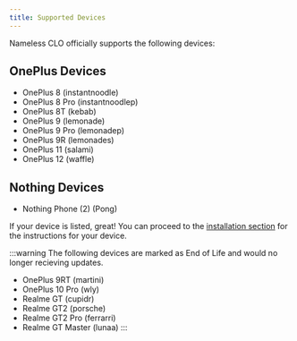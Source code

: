 ```yaml
---
title: Supported Devices
---
```


Nameless CLO officially supports the following devices:

## OnePlus Devices
- OnePlus 8 (instantnoodle)
- OnePlus 8 Pro (instantnoodlep)
- OnePlus 8T (kebab)
- OnePlus 9 (lemonade)
- OnePlus 9 Pro (lemonadep)
- OnePlus 9R (lemonades)
- OnePlus 11 (salami)
- OnePlus 12 (waffle)

## Nothing Devices
- Nothing Phone (2) (Pong)

If your device is listed, great! You can proceed to the [installation section](/getting-started/flash-instructions) for the instructions for your device.

:::warning
The following devices are marked as End of Life and would no longer recieving updates.
- OnePlus 9RT (martini)
- OnePlus 10 Pro (wly)
- Realme GT (cupidr)
- Realme GT2 (porsche)
- Realme GT2 Pro (ferrarri)
- Realme GT Master (lunaa)
:::